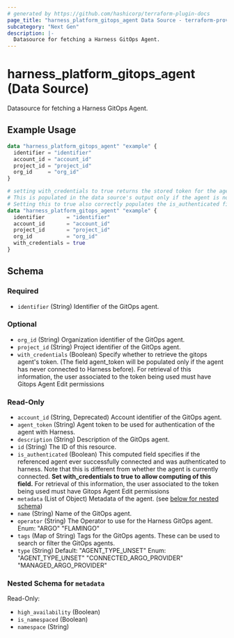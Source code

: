 ```yaml
---
# generated by https://github.com/hashicorp/terraform-plugin-docs
page_title: "harness_platform_gitops_agent Data Source - terraform-provider-harness"
subcategory: "Next Gen"
description: |-
  Datasource for fetching a Harness GitOps Agent.
---
```


# harness_platform_gitops_agent (Data Source)

Datasource for fetching a Harness GitOps Agent.

## Example Usage

```terraform
data "harness_platform_gitops_agent" "example" {
  identifier = "identifier"
  account_id = "account_id"
  project_id = "project_id"
  org_id     = "org_id"
}

# setting with_credentials to true returns the stored token for the agent.
# This is populated in the data source's output only if the agent is not currently authenticated to harness.
# Setting this to true also correctly populates the is_authenticated field in response
data "harness_platform_gitops_agent" "example" {
  identifier       = "identifier"
  account_id       = "account_id"
  project_id       = "project_id"
  org_id           = "org_id"
  with_credentials = true
}
```

<!-- schema generated by tfplugindocs -->
## Schema

### Required

- `identifier` (String) Identifier of the GitOps agent.

### Optional

- `org_id` (String) Organization identifier of the GitOps agent.
- `project_id` (String) Project identifier of the GitOps agent.
- `with_credentials` (Boolean) Specify whether to retrieve the gitops agent's token. (The field agent_token will be populated only if the agent has never connected to Harness before). For retrieval of this information, the user associated to the token being used must have Gitops Agent Edit permissions

### Read-Only

- `account_id` (String, Deprecated) Account identifier of the GitOps agent.
- `agent_token` (String) Agent token to be used for authentication of the agent with Harness.
- `description` (String) Description of the GitOps agent.
- `id` (String) The ID of this resource.
- `is_authenticated` (Boolean) This computed field specifies if the referenced agent ever successfully connected and was authenticated to harness. Note that this is different from whether the agent is currently connected. <b>Set with_credentials to true to allow computing of this field.</b> For retrieval of this information, the user associated to the token being used must have Gitops Agent Edit permissions
- `metadata` (List of Object) Metadata of the agent. (see [below for nested schema](#nestedatt--metadata))
- `name` (String) Name of the GitOps agent.
- `operator` (String) The Operator to use for the Harness GitOps agent. Enum: "ARGO" "FLAMINGO"
- `tags` (Map of String) Tags for the GitOps agents. These can be used to search or filter the GitOps agents.
- `type` (String) Default: "AGENT_TYPE_UNSET"
Enum: "AGENT_TYPE_UNSET" "CONNECTED_ARGO_PROVIDER" "MANAGED_ARGO_PROVIDER"

<a id="nestedatt--metadata"></a>
### Nested Schema for `metadata`

Read-Only:

- `high_availability` (Boolean)
- `is_namespaced` (Boolean)
- `namespace` (String)
